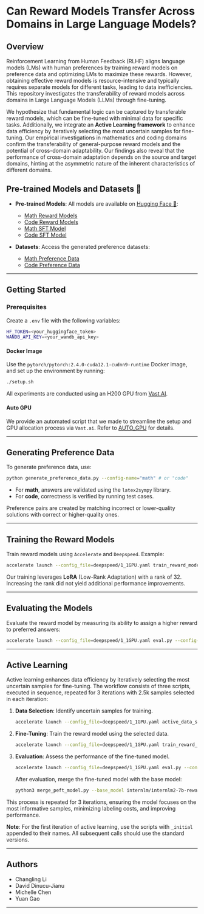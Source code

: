# Can Reward Models Transfer Across Domains in Large Language Models?


## Overview

Reinforcement Learning from Human Feedback (RLHF) aligns language models (LMs) with human preferences by training reward models on preference data and optimizing LMs to maximize these rewards. However, obtaining effective reward models is resource-intensive and typically requires separate models for different tasks, leading to data inefficiencies. This repository investigates the transferability of reward models across domains in Large Language Models (LLMs) through fine-tuning.

We hypothesize that fundamental logic can be captured by transferable reward models, which can be fine-tuned with minimal data for specific tasks. Additionally, we integrate an **Active Learning framework** to enhance data efficiency by iteratively selecting the most uncertain samples for fine-tuning. Our empirical investigations in mathematics and coding domains confirm the transferability of general-purpose reward models and the potential of cross-domain adaptability. Our findings also reveal that the performance of cross-domain adaptation depends on the source and target domains, hinting at the asymmetric nature of the inherent characteristics of different domains.

## Pre-trained Models and Datasets 🤗

- **Pre-trained Models**: All models are available on [Hugging Face 🤗](https://huggingface.co/eth-dl-rewards):
  - [Math Reward Models](https://huggingface.co/eth-dl-rewards?search_models=math)
  - [Code Reward Models](https://huggingface.co/eth-dl-rewards?search_models=code)
  - [Math SFT Model](https://huggingface.co/eth-dl-rewards/internlm2-7b-sft-math)
  - [Code SFT Model](https://huggingface.co/eth-dl-rewards/internlm2-7b-sft-code)

- **Datasets**: Access the generated preference datasets:
  - [Math Preference Data](https://huggingface.co/datasets/eth-dl-rewards/pref-data-math)
  - [Code Preference Data](https://huggingface.co/datasets/eth-dl-rewards/pref-data-code)

---

## Getting Started

### Prerequisites

Create a `.env` file with the following variables:

```bash
HF_TOKEN=<your_huggingface_token>
WANDB_API_KEY=<your_wandb_api_key>
```

#### Docker Image

Use the `pytorch/pytorch:2.4.0-cuda12.1-cudnn9-runtime` Docker image, and set up the environment by running:

```bash
./setup.sh
```

All experiments are conducted using an H200 GPU from [Vast.AI](https://vast.ai).

#### Auto GPU

We provide an automated script that we made to streamline the setup and GPU allocation process via `Vast.ai`. Refer to [AUTO_GPU](auto_gpu.md) for details.

---

## Generating Preference Data

To generate preference data, use:

```bash
python generate_preference_data.py --config-name="math" # or "code"
```

- For **math**, answers are validated using the `latex2sympy` library.
- For **code**, correctness is verified by running test cases.

Preference pairs are created by matching incorrect or lower-quality solutions with correct or higher-quality ones.

---

## Training the Reward Models

Train reward models using `Accelerate` and `Deepspeed`. Example:

```bash
accelerate launch --config_file=deepspeed/1_1GPU.yaml train_reward_model.py --config-name=math_scratch.yaml 
```

Our training leverages **LoRA** (Low-Rank Adaptation) with a rank of 32. Increasing the rank did not yield additional performance improvements.

---

## Evaluating the Models

Evaluate the reward model by measuring its ability to assign a higher reward to preferred answers:

```bash
accelerate launch --config_file=deepspeed/1_1GPU.yaml eval.py --config-name=math_scratch.yaml 
```

---

## Active Learning

Active learning enhances data efficiency by iteratively selecting the most uncertain samples for fine-tuning. The workflow consists of three scripts, executed in sequence, repeated for 3 iterations with 2.5k samples selected in each iteration:

1. **Data Selection**: Identify uncertain samples for training.

    ```bash
    accelerate launch --config_file=deepspeed/1_1GPU.yaml active_data_selection.py --config-name=math.yaml
    ```

2. **Fine-Tuning**: Train the reward model using the selected data.

    ```bash
    accelerate launch --config_file=deepspeed/1_1GPU.yaml train_reward_model.py --config-name=active_learning_math.yaml
    ```

3. **Evaluation**: Assess the performance of the fine-tuned model.

    ```bash
    accelerate launch --config_file=deepspeed/1_1GPU.yaml eval.py --config-name=active_learning_math.yaml
    ```

    After evaluation, merge the fine-tuned model with the base model:

    ```bash
    python3 merge_peft_model.py --base_model internlm/internlm2-7b-reward --model_name eth-dl-rewards/internlm2-7b-reward-math-active
    ```

This process is repeated for 3 iterations, ensuring the model focuses on the most informative samples, minimizing labeling costs, and improving performance.

**Note**: For the first iteration of active learning, use the scripts with `_initial` appended to their names. All subsequent calls should use the standard versions.


---

## Authors

- Changling Li  
- David Dinucu-Jianu  
- Michelle Chen  
- Yuan Gao  

---